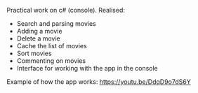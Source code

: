 Practical work on c# (console).
Realised:
- Search and parsing movies
- Adding a movie
- Delete a movie
- Cache the list of movies
- Sort movies
- Commenting on movies
- Interface for working with the app in the console

Example of how the app works: https://youtu.be/DdqD9o7dS6Y
